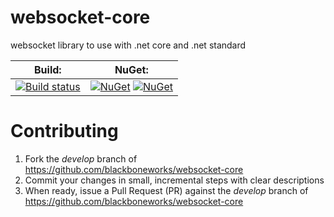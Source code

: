 # websocket-core
websocket library to use with .net core and .net standard

| **Build:** | **NuGet:** |
| ---------- | ---------- |
| [![Build status](https://ci.appveyor.com/api/projects/status/c7y65lkrf357s9aj/branch/master?svg=true)](https://ci.appveyor.com/project/blackboneworks/websocket-core/branch/master) | [![NuGet](https://img.shields.io/nuget/vpre/websocket-core.svg)](https://www.nuget.org/packages/websocket-core) [![NuGet](https://img.shields.io/nuget/dt/websocket-core.svg)](https://www.nuget.org/packages/websocket-core) |

Contributing
============

1. Fork the _develop_ branch of https://github.com/blackboneworks/websocket-core
2. Commit your changes in small, incremental steps with clear descriptions
3. When ready, issue a Pull Request (PR) against the _develop_ branch of https://github.com/blackboneworks/websocket-core
